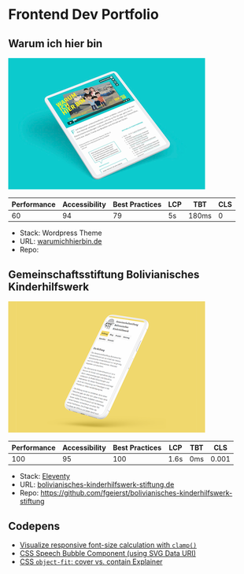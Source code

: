 # Frontend Dev Portfolio

## Warum ich hier bin

![Screenshot von warumichhierbin.de](./assets/warumichhierbin-mockup.png)

| Performance | Accessibility | Best Practices | LCP | TBT   | CLS |
| ----------- | ------------- | -------------- | --- | ----- | --- |
| 60          | 94            | 79             | 5s  | 180ms | 0   |

- Stack: Wordpress Theme
- URL: [warumichhierbin.de](https://warumichhierbin.de)
- Repo: 

## Gemeinschaftsstiftung Bolivianisches Kinderhilfswerk

![Screenshot von bolivianisches-kinderhilfswerk-stiftung.de](./assets/bolivianisches-kinderhilfswerk-stiftung-mockup.png)

| Performance | Accessibility | Best Practices | LCP  | TBT | CLS   |
| ----------- | ------------- | -------------- | ---- | --- | ----- |
| 100         | 95            | 100            | 1.6s | 0ms | 0.001 |

- Stack: [Eleventy](https://www.11ty.dev/)
- URL: [bolivianisches-kinderhilfswerk-stiftung.de](https://www.bolivianisches-kinderhilfswerk-stiftung.de/)
- Repo: https://github.com/fgeierst/bolivianisches-kinderhilfswerk-stiftung


## Codepens

- [Visualize responsive font-size calculation with `clamp()`](https://codepen.io/fgeierst/pen/zYvNdWR)
- [CSS Speech Bubble Component (using SVG Data URI)](https://codepen.io/fgeierst/pen/eYpzXBg)
- [CSS `object-fit`: cover vs. contain Explainer](https://codepen.io/fgeierst/pen/yLYaJxg)
